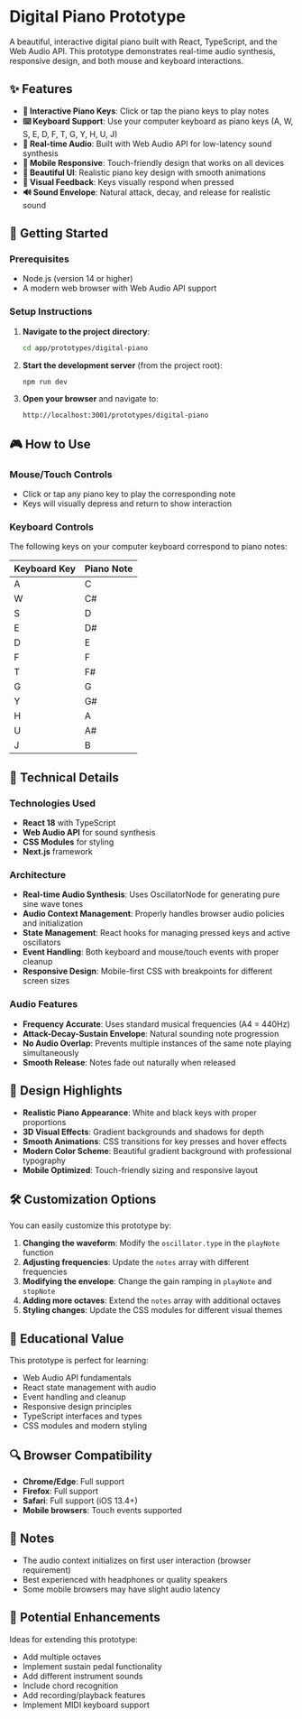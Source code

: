 # Digital Piano Prototype

A beautiful, interactive digital piano built with React, TypeScript, and the Web Audio API. This prototype demonstrates real-time audio synthesis, responsive design, and both mouse and keyboard interactions.

## ✨ Features

- **🎹 Interactive Piano Keys**: Click or tap the piano keys to play notes
- **⌨️ Keyboard Support**: Use your computer keyboard as piano keys (A, W, S, E, D, F, T, G, Y, H, U, J)
- **🎵 Real-time Audio**: Built with Web Audio API for low-latency sound synthesis
- **📱 Mobile Responsive**: Touch-friendly design that works on all devices
- **🎨 Beautiful UI**: Realistic piano key design with smooth animations
- **🎪 Visual Feedback**: Keys visually respond when pressed
- **🔊 Sound Envelope**: Natural attack, decay, and release for realistic sound

## 🚀 Getting Started

### Prerequisites

- Node.js (version 14 or higher)
- A modern web browser with Web Audio API support

### Setup Instructions

1. **Navigate to the project directory**:
   ```bash
   cd app/prototypes/digital-piano
   ```

2. **Start the development server** (from the project root):
   ```bash
   npm run dev
   ```

3. **Open your browser** and navigate to:
   ```
   http://localhost:3001/prototypes/digital-piano
   ```

## 🎮 How to Use

### Mouse/Touch Controls
- Click or tap any piano key to play the corresponding note
- Keys will visually depress and return to show interaction

### Keyboard Controls
The following keys on your computer keyboard correspond to piano notes:

| Keyboard Key | Piano Note |
|--------------|------------|
| A            | C          |
| W            | C#         |
| S            | D          |
| E            | D#         |
| D            | E          |
| F            | F          |
| T            | F#         |
| G            | G          |
| Y            | G#         |
| H            | A          |
| U            | A#         |
| J            | B          |

## 🔧 Technical Details

### Technologies Used
- **React 18** with TypeScript
- **Web Audio API** for sound synthesis
- **CSS Modules** for styling
- **Next.js** framework

### Architecture
- **Real-time Audio Synthesis**: Uses OscillatorNode for generating pure sine wave tones
- **Audio Context Management**: Properly handles browser audio policies and initialization
- **State Management**: React hooks for managing pressed keys and active oscillators
- **Event Handling**: Both keyboard and mouse/touch events with proper cleanup
- **Responsive Design**: Mobile-first CSS with breakpoints for different screen sizes

### Audio Features
- **Frequency Accurate**: Uses standard musical frequencies (A4 = 440Hz)
- **Attack-Decay-Sustain Envelope**: Natural sounding note progression
- **No Audio Overlap**: Prevents multiple instances of the same note playing simultaneously
- **Smooth Release**: Notes fade out naturally when released

## 🎨 Design Highlights

- **Realistic Piano Appearance**: White and black keys with proper proportions
- **3D Visual Effects**: Gradient backgrounds and shadows for depth
- **Smooth Animations**: CSS transitions for key presses and hover effects
- **Modern Color Scheme**: Beautiful gradient background with professional typography
- **Mobile Optimized**: Touch-friendly sizing and responsive layout

## 🛠 Customization Options

You can easily customize this prototype by:

1. **Changing the waveform**: Modify the `oscillator.type` in the `playNote` function
2. **Adjusting frequencies**: Update the `notes` array with different frequencies
3. **Modifying the envelope**: Change the gain ramping in `playNote` and `stopNote`
4. **Adding more octaves**: Extend the `notes` array with additional octaves
5. **Styling changes**: Update the CSS modules for different visual themes

## 🎯 Educational Value

This prototype is perfect for learning:
- Web Audio API fundamentals
- React state management with audio
- Event handling and cleanup
- Responsive design principles
- TypeScript interfaces and types
- CSS modules and modern styling

## 🔍 Browser Compatibility

- **Chrome/Edge**: Full support
- **Firefox**: Full support
- **Safari**: Full support (iOS 13.4+)
- **Mobile browsers**: Touch events supported

## 📝 Notes

- The audio context initializes on first user interaction (browser requirement)
- Best experienced with headphones or quality speakers
- Some mobile browsers may have slight audio latency

## 🎉 Potential Enhancements

Ideas for extending this prototype:
- Add multiple octaves
- Implement sustain pedal functionality
- Add different instrument sounds
- Include chord recognition
- Add recording/playback features
- Implement MIDI keyboard support 
